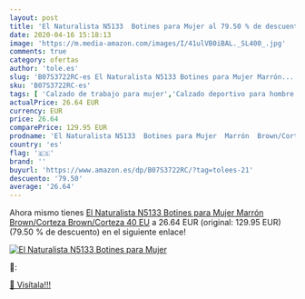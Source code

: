 ```yaml
---
layout: post
title: 'El Naturalista N5133  Botines para Mujer al 79.50 % de descuento'
date: 2020-04-16 15:18:13
image: 'https://m.media-amazon.com/images/I/41ulVB0iBAL._SL400_.jpg'
comments: true
category: ofertas
author: 'tole.es'
slug: 'B07S3722RC-es El Naturalista N5133 Botines para Mujer Marrón...'
sku: 'B07S3722RC-es'
tags: [ 'Calzado de trabajo para mujer','Calzado deportivo para hombre','Calzado sanitario y de hostelería para mujer','Chanclas y sandalias de piscina para hombre','Sandalias y chanclas para niña','Zapatillas y calzado deportivo para hombre','Zapatos','Zapatos para hombre','Zapatos para mujer','Zapatos para niñas pequeñas','Zapatos y complementos','Zuecos sanitarios y de hostelería para mujer','Zuecos y mules para hombre','botines', ]
actualPrice: 26.64 EUR
currency: EUR
price: 26.64
comparePrice: 129.95 EUR
prodname: 'El Naturalista N5133  Botines para Mujer  Marrón  Brown/Corteza Brown/Corteza   40 EU'
country: 'es'
flag: '🇪🇸'
brand: ''
buyurl: 'https://www.amazon.es/dp/B07S3722RC/?tag=tolees-21'
descuento: '79.50'
average: '26.64'
---
```


Ahora mismo tienes [El Naturalista N5133  Botines para Mujer  Marrón  Brown/Corteza Brown/Corteza   40 EU](https://www.amazon.es/dp/B07S3722RC/?tag=tolees-21) a 26.64 EUR (original: 129.95 EUR) (79.50 %  de descuento) en el siguiente enlace!

[![El Naturalista N5133  Botines para Mujer](https://m.media-amazon.com/images/I/41ulVB0iBAL._SL400_.jpg)](https://www.amazon.es/dp/B07S3722RC/?tag=tolees-21)

🔎:


[🛒 Visítala!!!](https://www.amazon.es/dp/B07S3722RC/?tag=tolees-21)
